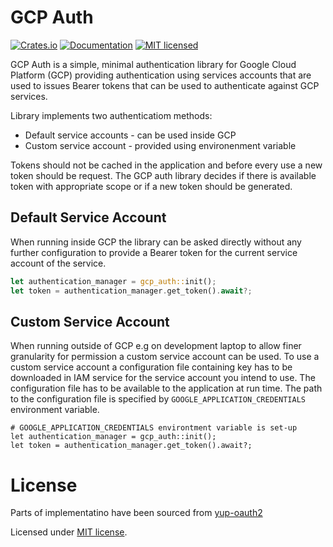 # GCP Auth
[![Crates.io][crates-badge]][crates-url]
[![Documentation][docs-badge]][docs-url]
[![MIT licensed][mit-badge]][mit-url]

[crates-badge]: https://img.shields.io/crates/v/gcp_auth.svg
[crates-url]: https://crates.io/crates/gcp_auth
[docs-badge]: https://docs.rs/gcp_auth/badge.svg
[docs-url]: https://docs.rs/gcp_auth
[mit-badge]: https://img.shields.io/badge/license-MIT-blue.svg
[mit-url]: LICENSE

GCP Auth is a simple, minimal authentication library for Google Cloud Platform (GCP) providing authentication using
services accounts that are used to issues Bearer tokens that can be used to authenticate against GCP services.

Library implements two authenticatiom methods:

- Default service accounts - can be used inside GCP
- Custom service account - provided using environenment variable

Tokens should not be cached in the application and before every use a new token should be request. The GCP auth library decides
if there is available token with appropriate scope or if a new token should be generated.

## Default Service Account

When running inside GCP the library can be asked directly without any further configuration to provide a Bearer token
for the current service account of the service.

```rust
let authentication_manager = gcp_auth::init();
let token = authentication_manager.get_token().await?;
```

## Custom Service Account

When running outside of GCP e.g on development laptop to allow finer granularity for permission a
custom service account can be used. To use a custom service account a configuration file containing key
has to be downloaded in IAM service for the service account you intend to use. The configuration file has to
be available to the application at run time. The path to the configuration file is specified by 
`GOOGLE_APPLICATION_CREDENTIALS` environment variable.

```no_run
# GOOGLE_APPLICATION_CREDENTIALS environtment variable is set-up
let authentication_manager = gcp_auth::init();
let token = authentication_manager.get_token().await?;
```

# License
Parts of implementatino have been sourced from [yup-oauth2](https://github.com/dermesser/yup-oauth2)

Licensed under [MIT license](http://opensource.org/licenses/MIT).
